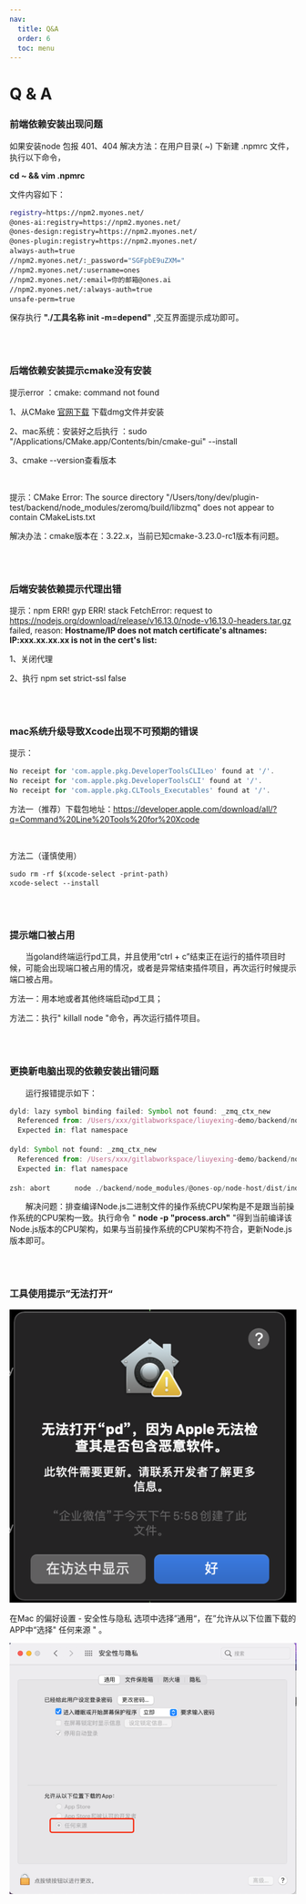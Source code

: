 ```yaml
---
nav:
  title: Q&A
  order: 6
  toc: menu
---
```

# Q & A



### **前端依赖安装出现问题**

如果安装node 包报 401、404 解决方法：在用户目录( ~) 下新建 .npmrc 文件，执行以下命令，

**cd ~  && vim .npmrc**

文件内容如下：

```Bash
registry=https://npm2.myones.net/
@ones-ai:registry=https://npm2.myones.net/
@ones-design:registry=https://npm2.myones.net/
@ones-plugin:registry=https://npm2.myones.net/
always-auth=true
//npm2.myones.net/:_password="SGFpbE9uZXM="
//npm2.myones.net/:username=ones
//npm2.myones.net/:email=你的邮箱@ones.ai
//npm2.myones.net/:always-auth=true
unsafe-perm=true
```

保存执行 **"./工具名称  init -m=depend"** ,交互界面提示成功即可。

<br >

<br >

### **后端依赖安装提示cmake没有安装**

提示error ：cmake: command not found

1、从CMake [官网下载](https://cmake.org/download/) 下载dmg文件并安装

2、mac系统：安装好之后执行 ：sudo "/Applications/CMake.app/Contents/bin/cmake-gui" --install

3、cmake --version查看版本

<br >

提示：CMake Error: The source directory "/Users/tony/dev/plugin-test/backend/node_modules/zeromq/build/libzmq" does not appear to contain CMakeLists.txt

解决办法：cmake版本在：3.22.x，当前已知cmake-3.23.0-rc1版本有问题。

<br >

<br >

### **后端安装依赖提示代理出错**

提示：npm ERR! gyp ERR! stack FetchError: request to https://nodejs.org/download/release/v16.13.0/node-v16.13.0-headers.tar.gz failed, reason: **Hostname/IP does not match certificate's altnames: IP:xxx.xx.xx.xx is not in the cert's list:**

1、关闭代理

2、执行 npm set strict-ssl false

<br >

<br >

### **mac系统升级导致Xcode出现不可预期的错误**

提示：

```javascript
No receipt for 'com.apple.pkg.DeveloperToolsCLILeo' found at '/'.
No receipt for 'com.apple.pkg.DeveloperToolsCLI' found at '/'.
No receipt for 'com.apple.pkg.CLTools_Executables' found at '/'.
```

方法一（推荐）下载包地址：https://developer.apple.com/download/all/?q=Command%20Line%20Tools%20for%20Xcode

</br>

方法二（谨慎使用）

```shell
sudo rm -rf $(xcode-select -print-path)
xcode-select --install
```



<br >

<br >

### **提示端口被占用**

&emsp;&emsp;当goland终端运行pd工具，并且使用“ctrl + c”结束正在运行的插件项目时候，可能会出现端口被占用的情况，或者是异常结束插件项目，再次运行时候提示端口被占用。

方法一：用本地或者其他终端启动pd工具；

方法二：执行" killall node "命令，再次运行插件项目。



<br >

<br >

### **更换新电脑出现的依赖安装出错问题**

&emsp;&emsp;运行报错提示如下：

```javascript
dyld: lazy symbol binding failed: Symbol not found: _zmq_ctx_new
  Referenced from: /Users/xxx/gitlabworkspace/liuyexing-demo/backend/node_modules/zeromq/build/Release/zeromq.node
  Expected in: flat namespace

dyld: Symbol not found: _zmq_ctx_new
  Referenced from: /Users/xxx/gitlabworkspace/liuyexing-demo/backend/node_modules/zeromq/build/Release/zeromq.node
  Expected in: flat namespace

zsh: abort      node ./backend/node_modules/@ones-op/node-host/dist/index.js  --tags=local
```



&emsp;&emsp;解决问题：排查编译Node.js二进制文件的操作系统CPU架构是不是跟当前操作系统的CPU架构一致。执行命令 " **node -p "process.arch"**  "得到当前编译该Node.js版本的CPU架构，如果与当前操作系统的CPU架构不符合，更新Node.js版本即可。



<br >

<br >

### **工具使用提示”无法打开“**

![pd工具使用安全提醒](../image/pd工具使用安全提醒.png)

在Mac 的偏好设置 - 安全性与隐私 选项中选择”通用“，在”允许从以下位置下载的APP中“选择" 任何来源 " 。

![安全提醒解决方式](../image/安全提醒解决方式.png)

